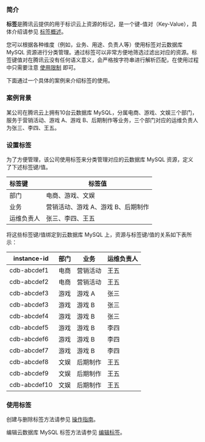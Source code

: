 
### 简介
**标签**是腾讯云提供的用于标识云上资源的标记，是一个键-值对（Key-Value），具体介绍请参见 [标签概述](https://cloud.tencent.com/document/product/651/13334)。

您可以根据各种维度（例如，业务、用途、负责人等）使用标签对云数据库 MySQL 资源进行分类管理。通过标签可以非常方便地筛选过滤出对应的资源。标签键值对在腾讯云没有任何语义意义，会严格按字符串进行解析匹配，在使用过程中只需要注意 [使用限制](https://cloud.tencent.com/document/product/651/13354) 即可。

下面通过一个具体的案例来介绍标签的使用。

### 案例背景
某公司在腾讯云上拥有10台云数据库 MySQL，分属电商、游戏、文娱三个部门，服务于营销活动、游戏 A、游戏 B、后期制作等业务，三个部门对应的运维负责人为张三、李四、王五。

### 设置标签
为了方便管理，该公司使用标签来分类管理对应的云数据库 MySQL 资源，定义了下述标签键/值。

| 标签键     | 标签值                             |
| :---------- | ---------------------------------- |
| 部门       | 电商、游戏、文娱                   |
| 业务       | 营销活动、游戏 A、游戏 B、后期制作 |
| 运维负责人 | 张三、李四、王五                   |

将这些标签键/值绑定到云数据库 MySQL 上，资源与标签键/值的关系如下表所示：

|instance-id	|部门	|业务	|运维负责人|
|----------------|-------|----|--------------|
|cdb-abcdef1	|电商	|营销活动	|王五|
|cdb-abcdef2	|电商	|营销活动|	王五|
|cdb-abcdef3	|游戏|	游戏 A	|张三|
|cdb-abcdef3	|游戏|	游戏 B	|张三|
|cdb-abcdef4|	游戏	|游戏 B	|张三|
|cdb-abcdef5|	游戏	|游戏 B	|李四|
|cdb-abcdef6	|游戏	|游戏 B|	李四|
|cdb-abcdef7	|游戏	|游戏 B	|李四|
|cdb-abcdef8	|文娱	|后期制作|	王五|
|cdb-abcdef9	|文娱	|后期制作	|王五|
|cdb-abcdef10|	文娱	|后期制作|	王五|

### 使用标签
创建与删除标签方法请参见 [操作指南](https://cloud.tencent.com/document/product/651/56716)。

编辑云数据库 MySQL 标签方法请参见 [编辑标签](https://cloud.tencent.com/document/product/236/30972)。
